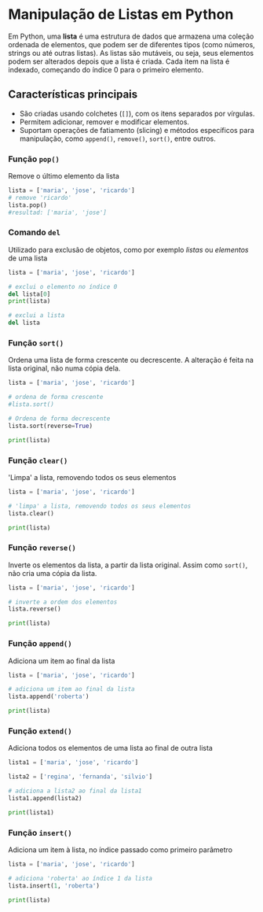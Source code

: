 # Manipulação de Listas em Python

Em Python, uma **lista** é uma estrutura de dados que armazena uma coleção ordenada de elementos, que podem ser de diferentes tipos (como números, strings ou até outras listas). As listas são mutáveis, ou seja, seus elementos podem ser alterados depois que a lista é criada. Cada item na lista é indexado, começando do índice 0 para o primeiro elemento.

## Características principais
- São criadas usando colchetes (`[]`), com os itens separados por vírgulas.
- Permitem adicionar, remover e modificar elementos.
- Suportam operações de fatiamento (slicing) e métodos específicos para manipulação, como `append()`, `remove()`, `sort()`, entre outros.

### Função `pop()`

Remove o último elemento da lista 
```python
lista = ['maria', 'jose', 'ricardo']
# remove 'ricardo'
lista.pop()
#resultad: ['maria', 'jose']
```

### Comando `del`

Utilizado para exclusão de objetos, como por exemplo *listas* ou *elementos* de uma lista

```python
lista = ['maria', 'jose', 'ricardo']

# exclui o elemento no índice 0
del lista[0]
print(lista)

# exclui a lista
del lista
```

### Função `sort()`

Ordena uma lista de forma crescente ou decrescente. A alteração é feita na lista original, não numa cópia dela. 

```python
lista = ['maria', 'jose', 'ricardo']

# ordena de forma crescente
#lista.sort()

# Ordena de forma decrescente
lista.sort(reverse=True)

print(lista)
```

### Função `clear()`

'Limpa' a lista, removendo todos os seus elementos

```python
lista = ['maria', 'jose', 'ricardo']

# 'limpa' a lista, removendo todos os seus elementos
lista.clear()

print(lista)
```

### Função `reverse()`

Inverte os elementos da lista, a partir da lista original. Assim como `sort()`, não cria uma cópia da lista.
```python
lista = ['maria', 'jose', 'ricardo']

# inverte a ordem dos elementos
lista.reverse()

print(lista)
```

### Função `append()`

Adiciona um item ao final da lista

```python
lista = ['maria', 'jose', 'ricardo']

# adiciona um item ao final da lista
lista.append('roberta')

print(lista)
```

### Função `extend()`

Adiciona todos os elementos de uma lista ao final de outra lista

```python
lista1 = ['maria', 'jose', 'ricardo']

lista2 = ['regina', 'fernanda', 'silvio']

# adiciona a lista2 ao final da lista1
lista1.append(lista2)

print(lista1)
```

### Função `insert()`

Adiciona um item à lista, no índice passado como primeiro parâmetro

```python
lista = ['maria', 'jose', 'ricardo']

# adiciona 'roberta' ao índice 1 da lista
lista.insert(1, 'roberta')

print(lista)
```